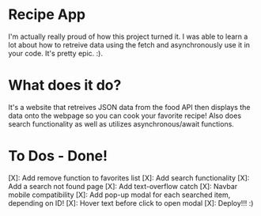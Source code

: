 # Recipe App

I'm actually really proud of how this project turned it. I was able to learn a lot about how to retreive data using the fetch and asynchronously use it in your code.
It's pretty epic. :).

# What does it do?

It's a website that retreives JSON data from the food API then displays the data onto the webpage so you can cook your favorite recipe! Also does search functionality as well as utilizes asynchronous/await functions.

# To Dos - Done!

[X]: Add remove function to favorites list
[X]: Add search functionality
[X]: Add a search not found page
[X]: Add text-overflow catch
[X]: Navbar mobile compatibility
[X]: Add pop-up modal for each searched item, depending on ID!
[X]: Hover text before click to open modal
[X]: Deploy!!! :)
